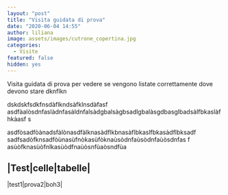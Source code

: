 ```yaml
---
layout: "post"
title: "Visita guidata di prova"
date: "2020-06-04 14:55"
author: liliana
image: assets/images/cutrone_copertina.jpg
categories:
  - Visite
featured: false
hidden: yes
---
```


Visita guidata di prova per vedere se vengono listate correttamente dove devono stare 
dknflkn

dskdskfsdkfnsdàflkndsàfklnsdàfasf
asdfàalòsdnfaslàdnfasàldnfalsàdgbalsàgbsadlgbalàsgdbasglbadsàlfbkaslàfhkàasf
s

asdfòsadfòànadsfàlònasdfàlknasàdflkbnasàflbkaslfbkasàdflbksadf
sadfsadòfknsadfòùnasùfnòkasùfòknaùsòdnfaùsòdnfaùòsdnfas
f
asùòfknasùòfnlkasùòdfnaùòsnfùaòsndfùa

|Test|celle|tabelle|
--------------------
|test1|prova2|boh3|